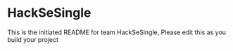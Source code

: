 # HackSeSingle
This is the initiated README for team HackSeSingle, Please edit this as you build your project
